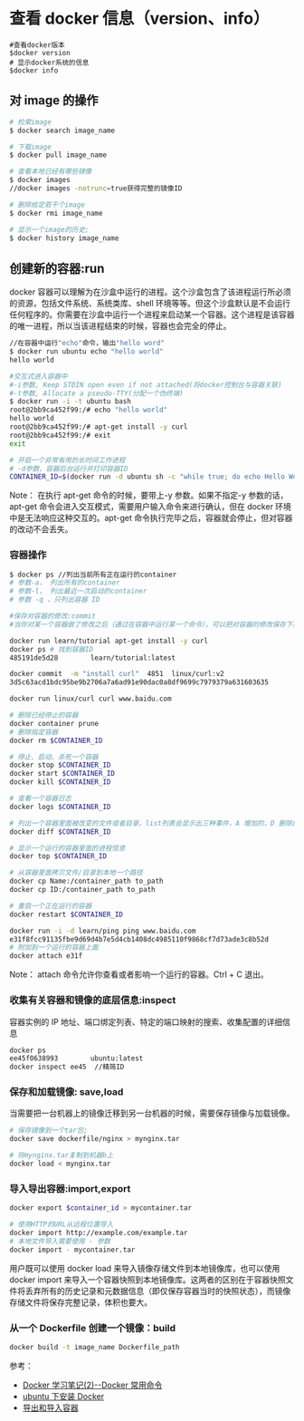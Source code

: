 # 查看 docker 信息（version、info）

```shell
#查看docker版本
$docker version
# 显示docker系统的信息
$docker info
```

## 对 image 的操作

```bash
# 检索image
$ docker search image_name
```

```bash
# 下载image
$ docker pull image_name
```

```bash
# 查看本地已经有哪些镜像
$ docker images
//docker images -notrunc=true获得完整的镜像ID
```

```bash
# 删除给定若干个image
$ docker rmi image_name
```

```bash
# 显示一个image的历史;
$ docker history image_name
```

## 创建新的容器:run

docker 容器可以理解为在沙盒中运行的进程。这个沙盒包含了该进程运行所必须的资源，包括文件系统、系统类库、shell 环境等等。但这个沙盒默认是不会运行任何程序的。你需要在沙盒中运行一个进程来启动某一个容器。这个进程是该容器的唯一进程，所以当该进程结束的时候，容器也会完全的停止。

```bash
//在容器中运行"echo"命令，输出"hello word"
$ docker run ubuntu echo "hello world"
hello world
```

```bash
#交互式进入容器中
#-i参数, Keep STDIN open even if not attached(将docker控制台与容器关联)
#-t参数, Allocate a pseudo-TTY(分配一个伪终端)
$ docker run -i -t ubuntu bash
root@2bb9ca452f99:/# echo "hello world"
hello world
root@2bb9ca452f99:/# apt-get install -y curl
root@2bb9ca452f99:/# exit
exit
```

```bash
# 开启一个非常有用的长时间工作进程
# -d参数，容器后台运行并打印容器ID
CONTAINER_ID=$(docker run -d ubuntu sh -c "while true; do echo Hello World;sleep 1; done")
```

Note： 在执行 apt-get 命令的时候，要带上-y 参数。如果不指定-y 参数的话，apt-get 命令会进入交互模式，需要用户输入命令来进行确认，但在 docker 环境中是无法响应这种交互的。apt-get 命令执行完毕之后，容器就会停止，但对容器的改动不会丢失。

### 容器操作

```bash
$ docker ps //列出当前所有正在运行的container
# 参数-a， 列出所有的container
# 参数-l， 列出最近一次启动的container
# 参数 -q ，只列出容器 ID
```

```bash
#保存对容器的修改:commit
#当你对某一个容器做了修改之后（通过在容器中运行某一个命令），可以把对容器的修改保存下来，这样下次可以从保存后的最新状态运行该容器。

docker run learn/tutorial apt-get install -y curl
docker ps # 找到容器ID
485191de5d28        learn/tutorial:latest

docker commit  -m "install curl"  4851  linux/curl:v2
3d5c63acd1bdc95be9b2706a7a6ad91e90dac0a8df9699c7979379a631603635

docker run linux/curl curl www.baidu.com
```

```bash
# 删除已经停止的容器
docker container prune
# 删除指定容器
docker rm $CONTAINER_ID
```

```bash
# 停止、启动、杀死一个容器
docker stop $CONTAINER_ID
docker start $CONTAINER_ID
docker kill $CONTAINER_ID
```

```bash
# 查看一个容器日志
docker logs $CONTAINER_ID
```

```bash
# 列出一个容器里面被改变的文件或者目录，list列表会显示出三种事件，A 增加的，D 删除的，C 被改变的
docker diff $CONTAINER_ID
```

```bash
# 显示一个运行的容器里面的进程信息
docker top $CONTAINER_ID
```

```bash
# 从容器里面拷贝文件/目录到本地一个路径
docker cp Name:/container_path to_path
docker cp ID:/container_path to_path
```

```bash
# 重启一个正在运行的容器
docker restart $CONTAINER_ID
```

```bash
docker run -i -d learn/ping ping www.baidu.com
e31f8fcc91135fbe9d69d4b7e5d4cb1408dc4985110f9868cf7d73ade3c8b52d
# 附加到一个运行的容器上面
docker attach e31f
```

Note： attach 命令允许你查看或者影响一个运行的容器。Ctrl + C 退出。

### 收集有关容器和镜像的底层信息:inspect

容器实例的 IP 地址、端口绑定列表、特定的端口映射的搜索、收集配置的详细信息

```bash
docker ps
ee45f0638993        ubuntu:latest
docker inspect ee45  //精简ID
```

### 保存和加载镜像: save,load

当需要把一台机器上的镜像迁移到另一台机器的时候，需要保存镜像与加载镜像。

```bash
# 保存镜像到一个tar包;
docker save dockerfile/nginx > mynginx.tar
```

```bash
# 将mynginx.tar复制到机器b上
docker load < mynginx.tar
```

### 导入导出容器:import,export

```bash
docker export $container_id > mycontainer.tar
```

```bash
# 使用HTTP的URL从远程位置导入
docker import http://example.com/example.tar
# 本地文件导入需要使用 - 参数
docker import - mycontainer.tar
```

用户既可以使用 docker load 来导入镜像存储文件到本地镜像库，也可以使用 docker import 来导入一个容器快照到本地镜像库。这两者的区别在于容器快照文件将丢弃所有的历史记录和元数据信息（即仅保存容器当时的快照状态），而镜像存储文件将保存完整记录，体积也要大。

### 从一个 Dockerfile 创建一个镜像：build

```bash
docker build -t image_name Dockerfile_path
```

参考：

- [Docker 学习笔记(2)--Docker 常用命令](http://blog.csdn.net/we_shell/article/details/38368137?utm_source=tuicool)
- [ubuntu 下安装 Docker](http://www.cnblogs.com/linjiqin/p/3625609.html)
- [导出和导入容器](http://dockerpool.com/static/books/docker_practice/container/import_export.html)
